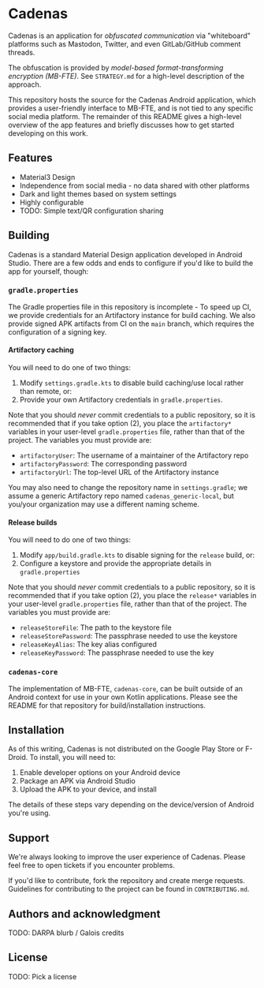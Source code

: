 # Cadenas

Cadenas is an application for _obfuscated communication_ via "whiteboard"
platforms such as Mastodon, Twitter, and even GitLab/GitHub comment threads.

The obfuscation is provided by _model-based format-transforming encryption
(MB-FTE)_.  See `STRATEGY.md` for a high-level description of the approach.

This repository hosts the source for the Cadenas Android application, which
provides a user-friendly interface to MB-FTE, and is not tied to any specific
social media platform. The remainder of this README gives a high-level overview
of the app features and briefly discusses how to get started developing on this
work.

## Features

- Material3 Design
- Independence from social media - no data shared with other platforms
- Dark and light themes based on system settings
- Highly configurable
- TODO: Simple text/QR configuration sharing

## Building

Cadenas is a standard Material Design application developed in Android Studio.
There are a few odds and ends to configure if you'd like to build the app for
yourself, though:

### `gradle.properties`

The Gradle properties file in this repository is incomplete - To speed up CI,
we provide credentials for an Artifactory instance for build caching. We also
provide signed APK artifacts from CI on the `main` branch, which requires the
configuration of a signing key.

#### Artifactory caching

You will need to do one of two things:

1. Modify `settings.gradle.kts` to disable build caching/use local rather than
   remote, or:
2. Provide your own Artifactory credentials in `gradle.properties`.

Note that you should _never_ commit credentials to a public repository, so it
is recommended that if you take option (2), you place the `artifactory*`
variables in your user-level `gradle.properties` file, rather than that of the
project. The variables you must provide are:

- `artifactoryUser`: The username of a maintainer of the Artifactory repo
- `artifactoryPassword`: The corresponding password
- `artifactoryUrl`: The top-level URL of the Artifactory instance

You may also need to change the repository name in `settings.gradle`; we assume
a generic Artifactory repo named `cadenas_generic-local`, but you/your
organization may use a different naming scheme.

#### Release builds

You will need to do one of two things:

1. Modify `app/build.gradle.kts` to disable signing for the `release` build, or:
2. Configure a keystore and provide the appropriate details in
   `gradle.properties`

Note that you should _never_ commit credentials to a public repository, so it
is recommended that if you take option (2), you place the `release*` variables
in your user-level `gradle.properties` file, rather than that of the project.
The variables you must provide are:

- `releaseStoreFile`: The path to the keystore file
- `releaseStorePassword`: The passphrase needed to use the keystore
- `releaseKeyAlias`: The key alias configured
- `releaseKeyPassword`: The passphrase needed to use the key

### `cadenas-core`

The implementation of MB-FTE, `cadenas-core`, can be built outside of an Android
context for use in your own Kotlin applications. Please see the README for that
repository for build/installation instructions.

## Installation

As of this writing, Cadenas is not distributed on the Google Play Store or
F-Droid. To install, you will need to:

1. Enable developer options on your Android device
2. Package an APK via Android Studio
3. Upload the APK to your device, and install

The details of these steps vary depending on the device/version of Android
you're using.

## Support

We're always looking to improve the user experience of Cadenas. Please feel free
to open tickets if you encounter problems.

If you'd like to contribute, fork the repository and create merge requests.
Guidelines for contributing to the project can be found in `CONTRIBUTING.md`.

## Authors and acknowledgment

TODO: DARPA blurb / Galois credits

## License

TODO: Pick a license
